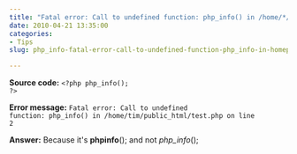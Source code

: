 ```yaml
---
title: "Fatal error: Call to undefined function: php_info() in /home/*/public_html/info.php on line 2"
date: 2010-04-21 13:35:00
categories:
- Tips
slug: php_info-fatal-error-call-to-undefined-function-php_info-in-homepublic_htmlinfo-php-on-line-2

---
```


<strong>Source code:</strong>
<code>&lt;?php
php_info();
?&gt;</code>

<strong>Error message:</strong>
<code>Fatal error: Call to undefined function: php_info() in /home/tim/public_html/test.php on line 2</code>

<strong>Answer:</strong>
Because it's <strong>phpinfo</strong>(); and not <em>php_info</em>();
